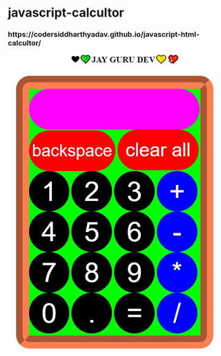 # javascript-calcultor
<H3>https://codersiddharthyadav.github.io/javascript-html-calcultor/
<img src="am.JPG">
